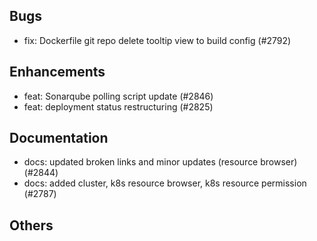 ## Bugs
- fix: Dockerfile git repo delete tooltip view to build config (#2792)
## Enhancements
- feat: Sonarqube polling script update (#2846)
- feat: deployment status restructuring (#2825)
## Documentation
- docs: updated broken links and minor updates (resource browser) (#2844)
- docs: added cluster, k8s resource browser, k8s resource permission (#2787)
## Others

